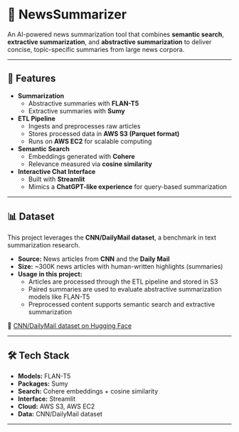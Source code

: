 # 📰 NewsSummarizer  

An AI-powered news summarization tool that combines **semantic search**, **extractive summarization**, and **abstractive summarization** to deliver concise, topic-specific summaries from large news corpora.  

---

## 🚀 Features  

- **Summarization**  
  - Abstractive summaries with **FLAN-T5**  
  - Extractive summaries with **Sumy**  
- **ETL Pipeline**  
  - Ingests and preprocesses raw articles  
  - Stores processed data in **AWS S3 (Parquet format)**  
  - Runs on **AWS EC2** for scalable computing  
- **Semantic Search**  
  - Embeddings generated with **Cohere**  
  - Relevance measured via **cosine similarity**  
- **Interactive Chat Interface**  
  - Built with **Streamlit**  
  - Mimics a **ChatGPT-like experience** for query-based summarization  

---

## 📊 Dataset  

This project leverages the **CNN/DailyMail dataset**, a benchmark in text summarization research.  

- **Source:** News articles from **CNN** and the **Daily Mail**  
- **Size:** ~300K news articles with human-written highlights (summaries)  
- **Usage in this project:**  
  - Articles are processed through the ETL pipeline and stored in S3  
  - Paired summaries are used to evaluate abstractive summarization models like FLAN-T5  
  - Preprocessed content supports semantic search and extractive summarization  

🔗 [CNN/DailyMail dataset on Hugging Face]([https://huggingface.co/datasets/cnn_dailymail](https://huggingface.co/datasets/abisee/cnn_dailymail))  

---

## 🛠️ Tech Stack  

- **Models:** FLAN-T5
- **Packages:** Sumy 
- **Search:** Cohere embeddings + cosine similarity  
- **Interface:** Streamlit  
- **Cloud:** AWS S3, AWS EC2  
- **Data:** CNN/DailyMail dataset  

---
